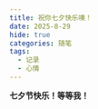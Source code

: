 ```yaml
---
title: 祝你七夕快乐噢！
date: 2025-8-29
hide: true
categories: 随笔
tags:
  - 记录
  - 心情
---
```


**七夕节快乐！等等我！**

<!-- more -->